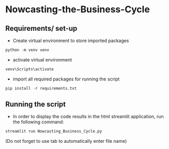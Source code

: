# Nowcasting-the-Business-Cycle
 
## Requirements/ set-up

- Create virtual environment to store imported packages 
 
```python
python -m venv venv
```

- activate virtual environment
```python
venv\Scripts\activate
```
- import all required packages for running the script
```python
pip install -r requirements.txt
```
## Running the script
- In order to display the code results in the html streamlit application, run the following command:
```python
streamlit run Nowcasting_Business_Cycle.py
```
(Do not forget to use tab to automatically enter file name)